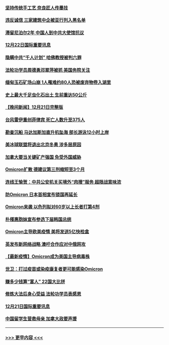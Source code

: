 #### [坚持传统手工艺 奈良匠人传墨技](../pages/prog202/a103300606.md?t=12222350) 
#### [违反诚信 三家建筑中企被亚行列入黑名单](../pages/prog202/a103300524.md?t=12222350) 
#### [滞留尼泊尔2年 中国人到中共大使馆抗议](../pages/prog202/a103300516.md?t=12222350) 
#### [12月22日国际重要讯息](../pages/prog202/a103300483.md?t=12222350) 
#### [隐瞒中共“千人计划” 哈佛教授被判六罪](../pages/prog202/a103300434.md?t=12222350) 
#### [法轮功学员周德勇邓翠萍被抓 美国务院关注](../pages/prog202/a103300371.md?t=12222350) 
#### [缅甸玉石矿场山崩 1人罹难约80人恐被废弃物卷入湖里](../pages/prog202/a103300326.md?t=12222350) 
#### [史上最大千足虫化石出土 生前重达50公斤](../pages/prog202/a103300307.md?t=12222350) 
#### [【晚间新闻】12月21日完整版](../pages/prog202/a103300164.md?t=12222350) 
#### [台风雷伊重创菲律宾 死亡人数升至375人](../pages/prog202/a103300029.md?t=12222350) 
#### [勘查沉船 马达加斯加直升机坠海 部长游泳12小时上岸](../pages/prog202/a103300251.md?t=12222350) 
#### [美冰球联盟将退出北京冬奥 涉多层原因](../pages/prog202/a103300234.md?t=12222350) 
#### [加拿大要当关键矿产强国 免受外国威胁](../pages/prog202/a103299986.md?t=12222350) 
#### [Omicron扩散 德建议第三剂缩短至3个月](../pages/prog202/a103300225.md?t=12222350) 
#### [连线王愉贺：中共公安机关买境外“肉搜”服务 超限战意味浓](../pages/prog202/a103300218.md?t=12222350) 
#### [防Omicron 日本首相宣布锁国再延长](../pages/prog202/a103300181.md?t=12222350) 
#### [Omicron来袭 以色列拟对60岁以上长者打第4剂](../pages/prog202/a103300162.md?t=12222350) 
#### [朴槿惠胞妹宣布参选下届韩国总统](../pages/prog202/a103300152.md?t=12222350) 
#### [Omicron主导欧美疫情 美将发送5亿快检盒](../pages/prog202/a103300040.md?t=12222350) 
#### [英发布新网络战略 澳吁合作应对中俄网攻](../pages/prog202/a103300034.md?t=12222350) 
#### [【最新疫情】Omicron成为美国主导病毒株](../pages/prog202/a103299855.md?t=12222350) 
#### [世卫：打过疫苗或染疫康复者更可能感染Omicron](../pages/prog202/a103299744.md?t=12222350) 
#### [赚多少钱算“富人” 22国大比拼](../pages/prog202/a103299649.md?t=12222350) 
#### [修炼大法后身心受益 法轮功学员表感恩](../pages/prog202/a103299627.md?t=12222350) 
#### [12月21日国际重要讯息](../pages/prog202/a103299615.md?t=12222350) 
#### [中国留学生营救母亲 加拿大政要声援](../pages/prog202/a103299586.md?t=12222350) 

----
#### [ >>> 更早内容 <<< ](../indexes/prog202-earlier.md)
